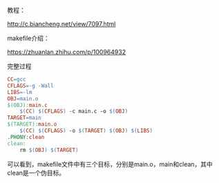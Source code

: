 教程：

http://c.biancheng.net/view/7097.html

makefile介绍：

https://zhuanlan.zhihu.com/p/100964932

完整过程

```makefile
CC=gcc
CFLAGS=-g -Wall
LIBS=-lm
OBJ=main.o
$(OBJ):main.c
    $(CC) $(CFLAGS) -c main.c -o $(OBJ)
TARGET=main
$(TARGET):main.o
    $(CC) $(CFLAGS) -o $(TARGET) $(OBJ) $(LIBS)
.PHONY:clean
clean:
    rm $(OBJ) $(TARGET)
```

可以看到，makefile文件中有三个目标，分别是main.o，main和clean，其中clean是一个伪目标。

